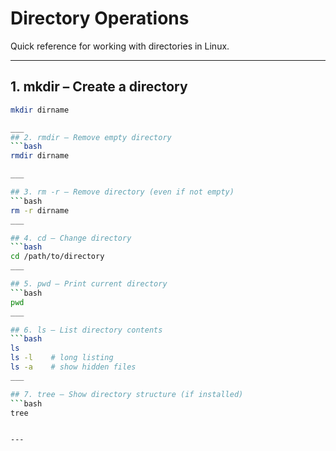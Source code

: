 # Directory Operations

Quick reference for working with directories in Linux.

---

## 1. mkdir – Create a directory
```bash
mkdir dirname

___
## 2. rmdir – Remove empty directory
```bash
rmdir dirname

___

## 3. rm -r – Remove directory (even if not empty)
```bash
rm -r dirname
___

## 4. cd – Change directory
```bash
cd /path/to/directory
___

## 5. pwd – Print current directory
```bash
pwd
___

## 6. ls – List directory contents
```bash
ls
ls -l    # long listing
ls -a    # show hidden files
___

## 7. tree – Show directory structure (if installed)
```bash
tree


---